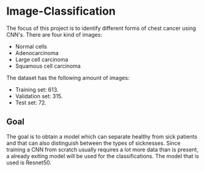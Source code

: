 # Image-Classification
The focus of this project is to identify different forms of chest cancer using CNN's. There are four kind of images:
- Normal cells
- Adenocarcinoma
- Large cell carcinoma
- Squamous cell carcinoma

The dataset has the following amount of images:
- Training set: 613.
- Validation set: 315.
- Test set: 72.

## Goal
The goal is to obtain a model which can separate healthy from sick patients and that can also distinguish between the types of sicknesses. Since training a CNN from scratch usually requires a lot more data than is present, a already exiting model will be used for the classifications. The model that is used is Resnet50.

